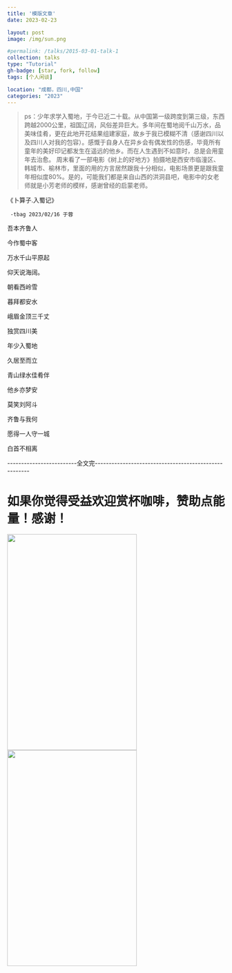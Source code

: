 ```yaml
---
title: '模版文章'
date: 2023-02-23

layout: post
image: /img/sun.png

#permalink: /talks/2015-03-01-talk-1
collection: talks
type: "Tutorial"
gh-badge: [star, fork, follow]
tags: [个人闲谈]

location: "成都，四川,中国"
categories: "2023"
---
```


>ps：少年求学入蜀地，于今已近二十载。从中国第一级跨度到第三级，东西跨越2000公里，祖国辽阔，风俗差异巨大。多年间在蜀地阅千山万水，品美味佳肴，更在此地开花结果组建家庭，故乡于我已模糊不清（感谢四川以及四川人对我的包容）。感慨于自身人在异乡会有偶发性的伤感，毕竟所有童年的美好印记都发生在遥远的他乡。而在人生遇到不如意时，总是会用童年去治愈。
>周末看了一部电影《树上的好地方》拍摄地是西安市临潼区、韩城市、榆林市，里面的用的方言居然跟我十分相似，电影场景更是跟我童年相似度80%。是的，可能我们都是来自山西的洪洞县吧，电影中的女老师就是小芳老师的模样，感谢曾经的启蒙老师。

《卜算子.入蜀记》
     
     -tbag 2023/02/16 于蓉

吾本齐鲁人

今作蜀中客

万水千山平原起

仰天说海阔。

朝看西岭雪

暮拜都安水

峨眉金顶三千丈

独赏四川美

年少入蜀地

久居至而立

青山绿水佳肴伴

他乡亦梦安

莫笑刘阿斗

齐鲁与我何

愿得一人守一城

白首不相离


-------------------------全文完------------------------------------------------------
# 如果你觉得受益欢迎赏杯咖啡，赞助点能量！感谢！

<img src="https://chaoxiyan1225.github.io/img/weixⅰn.png" align="center" height="500" width="300">

<img src="https://chaoxiyan1225.github.io/img/zhifubαo.jpg" align="center" height="500" width="300">

